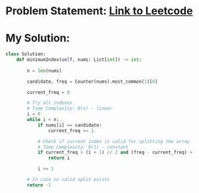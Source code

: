 # Problem Statement: [Link to Leetcode](https://leetcode.com/problems/minimum-index-of-a-valid-split/?envType=daily-question&envId=2025-03-27)
# My Solution: 
```python
class Solution:
    def minimumIndex(self, nums: List[int]) -> int:
        
        n = len(nums)

        candidate, freq = Counter(nums).most_common(1)[0]

        current_freq = 0

        # Try all indexes
        # Time Complexity: O(n) - linear
        i = 0
        while i < n:
            if nums[i] == candidate:
                current_freq += 1

            # Check if current index is valid for splitting the array
            # Time Complexity: O(1) - constant
            if current_freq > (i + 1) // 2 and (freq - current_freq) > (n - (i + 1)) // 2:
                return i

            i += 1

        # In case no valid split exists
        return -1
```
